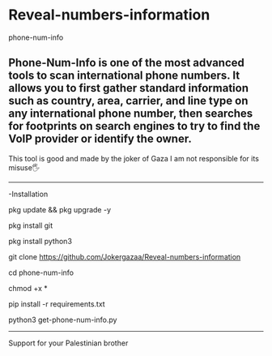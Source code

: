 # Reveal-numbers-information
phone-num-info



Phone-Num-Info is one of the most advanced tools to scan international phone numbers. It allows you to first gather standard information such as country, area, carrier, and line type on any international phone number, then searches for footprints on search engines to try to find the VoIP provider or identify the owner.
----------
This tool is good and made by the joker of Gaza
I am not responsible for its misuse🖐



------------



-Installation

pkg update && pkg upgrade -y

pkg install git

pkg install python3

git clone https://github.com/Jokergazaa/Reveal-numbers-information

cd phone-num-info

chmod +x *

pip install -r requirements.txt

python3 get-phone-num-info.py

-------


Support for your Palestinian brother
